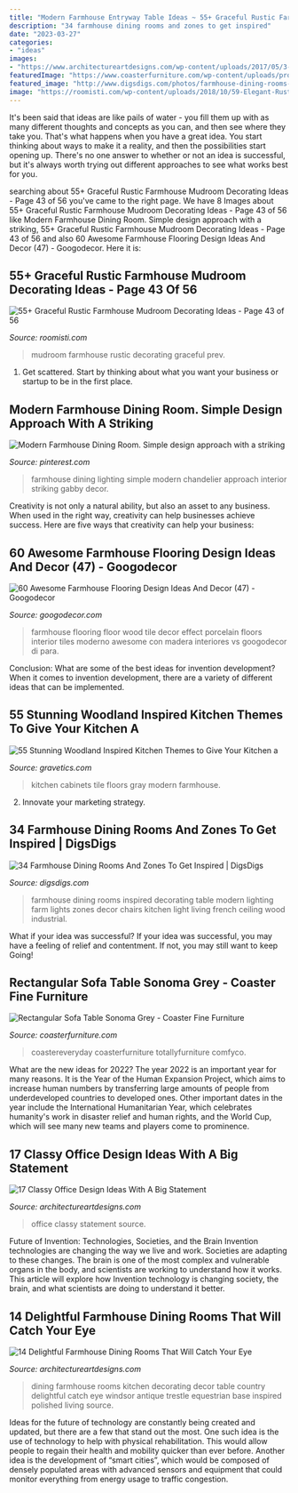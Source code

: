 ```yaml
---
title: "Modern Farmhouse Entryway Table Ideas ~ 55+ Graceful Rustic Farmhouse Mudroom Decorating Ideas"
description: "34 farmhouse dining rooms and zones to get inspired"
date: "2023-03-27"
categories:
- "ideas"
images:
- "https://www.architectureartdesigns.com/wp-content/uploads/2017/05/3-20-630x832.jpg"
featuredImage: "https://www.coasterfurniture.com/wp-content/uploads/products/lifestyle/zoom/705619_21.jpg"
featured_image: "http://www.digsdigs.com/photos/farmhouse-dining-rooms-and-zones-to-get-inspired-11.jpg"
image: "https://roomisti.com/wp-content/uploads/2018/10/59-Elegant-Rustic-Farmhouse-Mudroom-Decorating-Ideas-43.jpg"
---
```



It's been said that ideas are like pails of water - you fill them up with as many different thoughts and concepts as you can, and then see where they take you. That's what happens when you have a great idea. You start thinking about ways to make it a reality, and then the possibilities start opening up. There's no one answer to whether or not an idea is successful, but it's always worth trying out different approaches to see what works best for you.

	

		
searching about 55+ Graceful Rustic Farmhouse Mudroom Decorating Ideas - Page 43 of 56 you've came to the right page. We have 8 Images about 55+ Graceful Rustic Farmhouse Mudroom Decorating Ideas - Page 43 of 56 like Modern Farmhouse Dining Room. Simple design approach with a striking, 55+ Graceful Rustic Farmhouse Mudroom Decorating Ideas - Page 43 of 56 and also 60 Awesome Farmhouse Flooring Design Ideas And Decor (47) - Googodecor. Here it is:
		
    
## 55+ Graceful Rustic Farmhouse Mudroom Decorating Ideas - Page 43 Of 56

<img loading=lazy src="https://roomisti.com/wp-content/uploads/2018/10/59-Elegant-Rustic-Farmhouse-Mudroom-Decorating-Ideas-43.jpg" onerror="this.onerror=null;this.src='https://tse1.mm.bing.net/th?id=OIP.htFL4dqGZOrlK3U3-_4gWgHaLI&amp;pid=15.1';" alt="55+ Graceful Rustic Farmhouse Mudroom Decorating Ideas - Page 43 of 56">

_Source: roomisti.com_

>mudroom farmhouse rustic decorating graceful prev. 

	

1. Get scattered. Start by thinking about what you want your business or startup to be in the first place.

    
## Modern Farmhouse Dining Room. Simple Design Approach With A Striking

<img loading=lazy src="https://i.pinimg.com/736x/f8/d9/15/f8d915d94426e7ace34a88af68e9d36a.jpg" onerror="this.onerror=null;this.src='https://tse4.mm.bing.net/th?id=OIP.GraNz86F3n-KcQH9uGJP4wHaLW&amp;pid=15.1';" alt="Modern Farmhouse Dining Room. Simple design approach with a striking">

_Source: pinterest.com_

>farmhouse dining lighting simple modern chandelier approach interior striking gabby decor. 

	

Creativity is not only a natural ability, but also an asset to any business. When used in the right way, creativity can help businesses achieve success. Here are five ways that creativity can help your business: 

    
## 60 Awesome Farmhouse Flooring Design Ideas And Decor (47) - Googodecor

<img loading=lazy src="https://i1.wp.com/googodecor.com/wp-content/uploads/2018/12/60-Awesome-Farmhouse-Flooring-Design-Ideas-And-Decor-47.jpg?fit=1200%2C1696&amp;ssl=1" onerror="this.onerror=null;this.src='https://tse4.mm.bing.net/th?id=OIP.5RYtS-EKFjdjq7bpVVthfgHaKd&amp;pid=15.1';" alt="60 Awesome Farmhouse Flooring Design Ideas And Decor (47) - Googodecor">

_Source: googodecor.com_

>farmhouse flooring floor wood tile decor effect porcelain floors interior tiles moderno awesome con madera interiores vs googodecor di para. 

	

Conclusion: What are some of the best ideas for invention development?
When it comes to invention development, there are a variety of different ideas that can be implemented.

    
## 55 Stunning Woodland Inspired Kitchen Themes To Give Your Kitchen A

<img loading=lazy src="https://www.gravetics.com/wp-content/uploads/2017/09/Modern-Farmhouse-Kitchen.-Gray-tile-floors-white-cabinets..jpg" onerror="this.onerror=null;this.src='https://tse4.mm.bing.net/th?id=OIP.T3eeW0y5eLou0ha9V-oL1wHaLH&amp;pid=15.1';" alt="55 Stunning Woodland Inspired Kitchen Themes to Give Your Kitchen a">

_Source: gravetics.com_

>kitchen cabinets tile floors gray modern farmhouse. 

	

2. Innovate your marketing strategy.

    
## 34 Farmhouse Dining Rooms And Zones To Get Inspired | DigsDigs

<img loading=lazy src="http://www.digsdigs.com/photos/farmhouse-dining-rooms-and-zones-to-get-inspired-11.jpg" onerror="this.onerror=null;this.src='https://tse4.mm.bing.net/th?id=OIP.0UkNeAHONNFLXa_L6zPylQHaLH&amp;pid=15.1';" alt="34 Farmhouse Dining Rooms And Zones To Get Inspired | DigsDigs">

_Source: digsdigs.com_

>farmhouse dining rooms inspired decorating table modern lighting farm lights zones decor chairs kitchen light living french ceiling wood industrial. 

	

What if your idea was successful?
If your idea was successful, you may have a feeling of relief and contentment. If not, you may still want to keep Going!

    
## Rectangular Sofa Table Sonoma Grey - Coaster Fine Furniture

<img loading=lazy src="https://www.coasterfurniture.com/wp-content/uploads/products/lifestyle/zoom/705619_21.jpg" onerror="this.onerror=null;this.src='https://tse3.mm.bing.net/th?id=OIP.2IbmoPMoeENMYVaEkwIgVwHaF0&amp;pid=15.1';" alt="Rectangular Sofa Table Sonoma Grey - Coaster Fine Furniture">

_Source: coasterfurniture.com_

>coastereveryday coasterfurniture totallyfurniture comfyco. 

	

What are the new ideas for 2022?
The year 2022 is an important year for many reasons. It is the Year of the Human Expansion Project, which aims to increase human numbers by transferring large amounts of people from underdeveloped countries to developed ones. Other important dates in the year include the International Humanitarian Year, which celebrates humanity's work in disaster relief and human rights, and the World Cup, which will see many new teams and players come to prominence.

    
## 17 Classy Office Design Ideas With A Big Statement

<img loading=lazy src="https://www.architectureartdesigns.com/wp-content/uploads/2015/04/1331-630x394.jpg" onerror="this.onerror=null;this.src='https://tse1.mm.bing.net/th?id=OIP.5Pt8suKygLJJRH3uk0BAOQHaEo&amp;pid=15.1';" alt="17 Classy Office Design Ideas With A Big Statement">

_Source: architectureartdesigns.com_

>office classy statement source. 

	

Future of Invention: Technologies, Societies, and the Brain
Invention technologies are changing the way we live and work. Societies are adapting to these changes. The brain is one of the most complex and vulnerable organs in the body, and scientists are working to understand how it works. This article will explore how Invention technology is changing society, the brain, and what scientists are doing to understand it better.

    
## 14 Delightful Farmhouse Dining Rooms That Will Catch Your Eye

<img loading=lazy src="https://www.architectureartdesigns.com/wp-content/uploads/2017/05/3-20-630x832.jpg" onerror="this.onerror=null;this.src='https://tse3.mm.bing.net/th?id=OIP.uV4Cq9gLNIMRnlw4UXq7eQHaJx&amp;pid=15.1';" alt="14 Delightful Farmhouse Dining Rooms That Will Catch Your Eye">

_Source: architectureartdesigns.com_

>dining farmhouse rooms kitchen decorating decor table country delightful catch eye windsor antique trestle equestrian base inspired polished living source. 

	

Ideas for the future of technology are constantly being created and updated, but there are a few that stand out the most. One such idea is the use of technology to help with physical rehabilitation. This would allow people to regain their health and mobility quicker than ever before. Another idea is the development of “smart cities”, which would be composed of densely populated areas with advanced sensors and equipment that could monitor everything from energy usage to traffic congestion.

